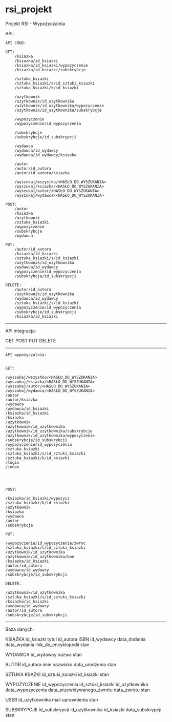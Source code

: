 # rsi_projekt
Projekt RSI - Wypożyczalnia


API:




	API CRUD:
	
	GET:
		/ksiazka
		/ksiazka/id_ksiazki
		/ksiazka/id_ksiazki/wypozyczenie
		/ksiazka/id_ksiazki/subskrybcje
		
		/sztuka_ksiazki
		/sztuka_ksiazki/s/id_sztuki_ksiazki
		/sztuka_ksiazki/k/id_ksiazki
		
		/uzytkownik
		/uzytkownik/id_uzytkownika
		/uzytkownik/id_uzytkownika/wypozyczenie
		/uzytkownik/id_uzytkownika/subskrybcje
		
		/wypozyczenie
		/wypozyczenie/id_wypozyczenia
		
		/subskrybcje
		/subskrybcje/id_subskrypcji
		
		/wydawca
		/wydawca/id_wydawcy
		/wydawca/id_wydawcy/ksiazka
		
		/autor
		/autor/id_autora
		/autor/id_autora/ksiazka
		
		/wyszukaj/wszystko/<HASŁO_DO_WYSZUKANIA>
		/wyszukaj/ksiazka/<HASŁO_DO_WYSZUKANIA>
		/wyszukaj/autor/<HASŁO_DO_WYSZUKANIA>
		/wyszukaj/wydawca/<HASŁO_DO_WYSZUKANIA>
		
	POST:
		/autor
		/ksiazka
		/uzytkownik
		/sztuka_ksiazki
		/wypozyczenie
		/subskrybcje
		/wydawca
		
	PUT:
		/autor/id_autora
		/ksiazka/id_ksiazki
		/sztuka_ksiazki/s/id_ksiazki
		/uzytkownik/id_uzytkownika
		/wydawca/id_wydawcy
		/wypozyczenie/id_wypozyczenia
		/subskrybcje/id_subskrypcji
	
	DELETE:
		/autor/id_autora
		/uzytkownik/id_uzytkownika
		/wydawca/id_wydawcy
		/sztuka_ksiazki/s/id_ksiazki
		/wypozyczenie/id_wypozyczenia
		/subskrybcje/id_subskrypcji
		/ksiazka/id_ksiazki
  __________________________________________________________

API integracja:

  GET
  POST
  PUT
  DELETE
____________________________________________________________

	
	API wypożyczalnia:


	GET:
	
	/wyszukaj/wszystko/<HASŁO_DO_WYSZUKANIA>
	/wyszukaj/ksiazka/<HASŁO_DO_WYSZUKANIA>
	/wyszukaj/autor/<HASŁO_DO_WYSZUKANIA>
	/wyszukaj/wydawca/<HASŁO_DO_WYSZUKANIA>
	/autor
	/autor/ksiazka
	/wydawca
	/wydawca/id_ksiazki
	/ksiazka/id_ksiazki
	/ksiazka
	/uzytkownik
	/uzytkownik/id_uzytkownika
	/uzytkownik/id_uzytkownika/subskrybcje
	/uzytkownik/id_uzytkownika/wypozyczenie
	/subskrybcje/id_subskrybcji
	/wypozyczenie/id_wypozyczenia
	/sztuka_ksiazki
	/sztuka_ksiazki/s/id_sztuki_ksiazki
	/sztuka_ksiazki/k/id_ksiazki
	/login
	/index
	
	
	
	
	POST:
	
	/ksiazka/id_ksiazki/wypozycz
	/sztuka_ksiazki/k/id_ksiazki
	/uzytkownik
	/ksiazka
	/wydawca
	/autor
	/subskrybcje
	
	PUT:
	
	/wypozyczenie/id_wypozyczenia/zwroc
	/sztuka_ksiazki/s/id_sztuki_ksiazki
	/uzytkownik/id_uzytkownika
	/uzytkownik/id_uzytkownika/ban
	/ksiazka/id_ksiazki
	/autor/id_autora
	/wydawca/id_wydawcy
	/subskrybcje/id_subskrybcji
	
	DELETE:
	
	/uzytkownik/id_uzytkownika
	/sztuka_ksiazki/s/id_sztuki_ksiazki
	/ksiazka/id_ksiazki
	/wydawca/id_wydawcy
	/autor/id_autora
	/subskrybcje/id_subskrybcji
_________________________________________________________________

Baza danych:

KSIĄŻKA
id_ksiazki
tytul
id_autora
ISBN
id_wydawcy
data_dodania
data_wydania
link_do_encyklopedii
stan

WYDAWCA
id_wydawcy
nazwa
stan

AUTOR
id_autora
imie
nazwisko
data_urodzenia
stan

SZTUKA KSĄŻKI
id_sztuki_ksiazki
id_ksiazki
stan

WYPOŻYCZENIE
id_wypozyczenia
id_sztuki_ksiazki
id_uzytkownika
data_wypozyczenia
data_przewidywanego_zwrotu
data_zwrotu
stan

USER
id_uzytkownika
mail
uprawnienia
stan

SUBSKRYPCJE
id_subskrypcji
id_uzytkownika
id_ksiazki
data_subskrypcji
stan
